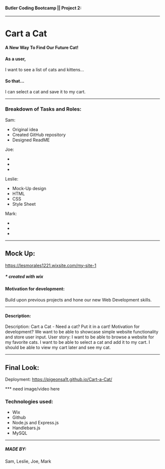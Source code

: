 #### Butler Coding Bootcamp || Project 2:

---

# Cart a Cat

#### A New Way To Find Our Future Cat!

#### As a user,
I want to see a list of cats and kittens...

#### So that...
I can select a cat and save it to my cart.

---

### Breakdown of Tasks and Roles:
Sam:

- Original idea
- Created GitHub repository
- Designed ReadME


Joe:

- 
- 
- 

Leslie:

- Mock-Up design
- HTML
- CSS
- Style Sheet

Mark:

- 
- 
- 
---

## Mock Up:

https://lesmorales1221.wixsite.com/my-site-1

##### \* created with wix

#### Motivation for development:

Build upon previous projects and hone our new Web Development skills.

---

#### Description:

Description: Cart a Cat - Need a cat? Put it in a cart!
Motivation for development? We want to be able to showcase simple website functionality and store user input.
User story: I want to be able to browse a website for my favorite cats. I want to be able to select a cat and add it to my cart. I should be able to view my cart later and see my cat.


---

## Final Look:

Deployment:  https://pigeonsa1t.github.io/Cart-a-Cat/

*** need image/video here

### Technologies used:
- Wix
- Github
- Node.js and Express.js
- Handlebars.js 
- MySQL

---

##### MADE BY:
Sam, Leslie, Joe, Mark
